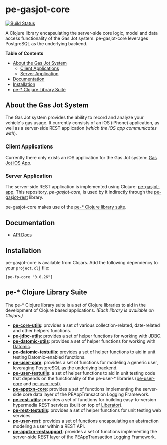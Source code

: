 # pe-gasjot-core

[![Build Status](https://travis-ci.org/evanspa/pe-gasjot-core.svg)](https://travis-ci.org/evanspa/pe-gasjot-core)

A Clojure library encapsulating the server-side core logic, model and data
access functionality of the Gas Jot system.  pe-gasjot-core leverages
PostgreSQL as the underlying backend.

<!-- START doctoc generated TOC please keep comment here to allow auto update -->
<!-- DON'T EDIT THIS SECTION, INSTEAD RE-RUN doctoc TO UPDATE -->
**Table of Contents**

- [About the Gas Jot System](#about-the-gas-jot-system)
  - [Client Applications](#client-applications)
  - [Server Application](#server-application)
- [Documentation](#documentation)
- [Installation](#installation)
- [pe-* Clojure Library Suite](#pe--clojure-library-suite)

<!-- END doctoc generated TOC please keep comment here to allow auto update -->

## About the Gas Jot System

The Gas Jot system provides the ability to record and analyze your vehicle's
gas usage.  It currently consists of an iOS (iPhone) application, as well as a
server-side REST application (*which the iOS app communicates with*).

### Client Applications

Currently there only exists an iOS application for the Gas Jot system:
[Gas Jot iOS App](https://github.com/evanspa/GasJot-ios).

### Server Application

The server-side REST application is implemented using Clojure: [pe-gasjot-app](https://github.com/evanspa/pe-gasjot-app).  This repository, *pe-gasjot-core*, is used by it indirectly through the [pe-gasjot-rest](https://github.com/evanspa/pe-gasjot-rest) library.

pe-gasjot-core makes use of the [pe-* Clojure library suite](#pe--clojure-library-suite).

## Documentation

* [API Docs](http://evanspa.github.com/pe-gasjot-core)

## Installation

pe-gasjot-core is available from Clojars.  Add the following dependency to your
`project.clj` file:

```
[pe-fp-core "0.0.26"]
```

## pe-* Clojure Library Suite
The pe-* Clojure library suite is a set of Clojure libraries to aid in the
development of Clojure based applications.
*(Each library is available on Clojars.)*
+ **[pe-core-utils](https://github.com/evanspa/pe-core-utils)**: provides a set
of various collection-related, date-related and other helpers functions.
+ **[pe-jdbc-utils](https://github.com/evanspa/pe-jdbc-utils)**: provides
  a set of helper functions for working with JDBC.
+ **[pe-datomic-utils](https://github.com/evanspa/pe-datomic-utils)**: provides
  a set of helper functions for working with [Datomic](https://www.datomic.com).
+ **[pe-datomic-testutils](https://github.com/evanspa/pe-datomic-testutils)**: provides
  a set of helper functions to aid in unit testing Datomic-enabled functions.
+ **[pe-user-core](https://github.com/evanspa/pe-user-core)**: provides
  a set of functions for modeling a generic user, leveraging PostgreSQL as the
  underlying backend.
+ **[pe-user-testutils](https://github.com/evanspa/pe-user-testutils)**: a set of helper functions to aid in unit testing
code that depends on the functionality of the pe-user-* libraries
([pe-user-core](https://github.com/evanspa/pe-user-core) and [pe-user-rest](https://github.com/evanspa/pe-user-rest)).
+ **[pe-apptxn-core](https://github.com/evanspa/pe-apptxn-core)**: provides a
  set of functions implementing the server-side core data layer of the
  PEAppTransaction Logging Framework.
+ **[pe-rest-utils](https://github.com/evanspa/pe-rest-utils)**: provides a set
  of functions for building easy-to-version hypermedia REST services (built on
  top of [Liberator](http://clojure-liberator.github.io/liberator/)).
+ **[pe-rest-testutils](https://github.com/evanspa/pe-rest-testutils)**: provides
  a set of helper functions for unit testing web services.
+ **[pe-user-rest](https://github.com/evanspa/pe-user-rest)**: provides a set of
  functions encapsulating an abstraction modeling a user within a REST API.
+ **[pe-apptxn-restsupport](https://github.com/evanspa/pe-apptxn-restsupport)**:
  provides a set of functions implementing the server-side REST layer of the
  PEAppTransaction Logging Framework.
